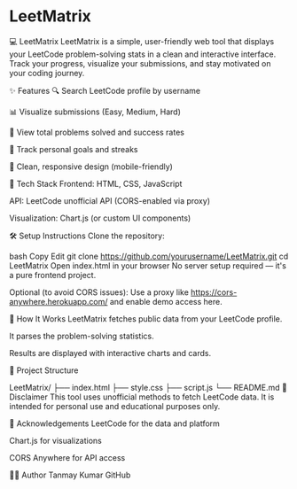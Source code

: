 # LeetMatrix
💻 LeetMatrix
LeetMatrix is a simple, user-friendly web tool that displays your LeetCode problem-solving stats in a clean and interactive interface. Track your progress, visualize your submissions, and stay motivated on your coding journey.

<!-- Replace with actual demo image -->

✨ Features
🔍 Search LeetCode profile by username

📊 Visualize submissions (Easy, Medium, Hard)

🧮 View total problems solved and success rates

🎯 Track personal goals and streaks

🌙 Clean, responsive design (mobile-friendly)

🚀 Tech Stack
Frontend: HTML, CSS, JavaScript

API: LeetCode unofficial API (CORS-enabled via proxy)

Visualization: Chart.js (or custom UI components)

🛠️ Setup Instructions
Clone the repository:

bash
Copy
Edit
git clone https://github.com/yourusername/LeetMatrix.git
cd LeetMatrix
Open index.html in your browser
No server setup required — it's a pure frontend project.

Optional (to avoid CORS issues):
Use a proxy like https://cors-anywhere.herokuapp.com/ and enable demo access here.


🧠 How It Works
LeetMatrix fetches public data from your LeetCode profile.

It parses the problem-solving statistics.

Results are displayed with interactive charts and cards.

📂 Project Structure

LeetMatrix/
├── index.html
├── style.css
├── script.js
└── README.md
📢 Disclaimer
This tool uses unofficial methods to fetch LeetCode data. It is intended for personal use and educational purposes only.

🙌 Acknowledgements
LeetCode for the data and platform

Chart.js for visualizations

CORS Anywhere for API access

🧑‍💻 Author
Tanmay Kumar
GitHub
